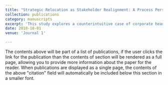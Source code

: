 ```yaml
---
title: "Strategic Relocation as Stakeholder Realignment: A Process Perspective from Politically Embedded China"
collection: publications
category: manuscripts
excerpt: 'This study explores a counterintuitive case of corporate headquarters (HQ) relocation in China, where a financial firm moved its HQ from a financial powerhouse back to a smaller city where it was originally incorporated. While the move appears economically irrational, this research argues that in politically embedded markets, such decisions may reflect stakeholder realignment rather than institutional compliance. Drawing on stakeholder theory and institutional perspectives, this study investigates how firms navigate competing stakeholder pressures, how stakeholder salience shifts across time and institutional levels, and how political embeddedness influences strategic decisions.'
date: 2010-10-01
venue: 'Journal 1'

---
```

The contents above will be part of a list of publications, if the user clicks the link for the publication than the contents of section will be rendered as a full page, allowing you to provide more information about the paper for the reader. When publications are displayed as a single page, the contents of the above "citation" field will automatically be included below this section in a smaller font.
